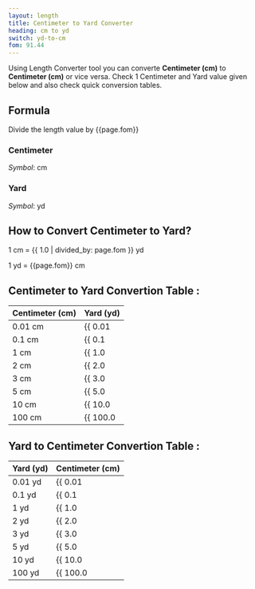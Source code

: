```yaml
---
layout: length
title: Centimeter to Yard Converter
heading: cm to yd
switch: yd-to-cm
fom: 91.44
---
```


Using Length Converter tool you can converte **Centimeter (cm)** to **Centimeter (cm)** or vice versa. Check 1 Centimeter and Yard value given below and also check quick conversion tables.

## Formula
Divide the length value by {{page.fom}}

### Centimeter
*Symbol*: cm

### Yard
*Symbol*: yd

## How to Convert Centimeter to Yard?
1 cm = {{ 1.0 | divided_by: page.fom }} yd

1 yd = {{page.fom}} cm

## Centimeter to Yard Convertion Table :

| Centimeter (cm) | Yard (yd) |
| ---- | ---- |
| 0.01 cm | {{ 0.01 | divided_by: page.fom | round: 12 }} yd |
| 0.1 cm | {{ 0.1 | divided_by: page.fom | round: 12 }} yd |
| 1 cm | {{ 1.0 | divided_by: page.fom | round: 12 }} yd |
| 2 cm | {{ 2.0 | divided_by: page.fom | round: 12 }} yd |
| 3 cm | {{ 3.0 | divided_by: page.fom | round: 12 }} yd |
| 5 cm | {{ 5.0 | divided_by: page.fom | round: 12 }} yd |
| 10 cm | {{ 10.0 | divided_by: page.fom | round: 12 }} yd |
| 100 cm | {{ 100.0 | divided_by: page.fom | round: 12 }} yd |

## Yard to Centimeter Convertion Table :

| Yard (yd) | Centimeter (cm) |
| ---- | ---- |
| 0.01 yd | {{ 0.01 | times: page.fom | round: 12 }} cm |
| 0.1 yd | {{ 0.1 | times: page.fom | round: 12 }} cm |
| 1 yd | {{ 1.0 | times: page.fom | round: 12 }} cm |
| 2 yd | {{ 2.0 | times: page.fom | round: 12 }} cm |
| 3 yd | {{ 3.0 | times: page.fom | round: 12 }} cm |
| 5 yd | {{ 5.0 | times: page.fom | round: 12 }} cm |
| 10 yd | {{ 10.0 | times: page.fom | round: 12 }} cm |
| 100 yd | {{ 100.0 | times: page.fom | round: 12 }} cm |

<script>
selectInput[3].selected = true
selectOutput[6].selected = true
</script>
